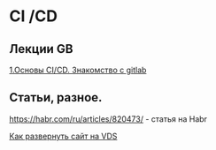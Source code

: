 # CI /CD

## Лекции GB

[1.Основы CI/CD. Знакомство с gitlab](https://cloud.mail.ru/public/CkGn/A3acuZD8x) 

## Статьи, разное.

https://habr.com/ru/articles/820473/ - статья на Habr

[Как развернуть сайт на VDS](https://habr.com/ru/articles/836980/)